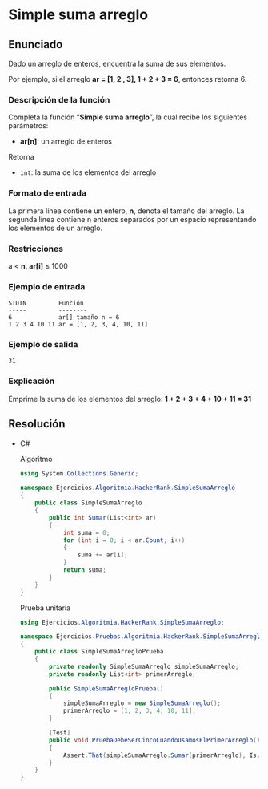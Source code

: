 # Simple suma arreglo

## Enunciado

Dado un arreglo de enteros, encuentra la suma de sus elementos.

Por ejemplo, si el arreglo **ar = [1, 2 , 3], 1 + 2 + 3 = 6**, entonces retorna 6.

### Descripción de la función

Completa la función “**Simple suma arreglo**”, la cual recibe los siguientes parámetros:

- **ar[n]**: un arreglo de enteros

Retorna

- `int`: la suma de los elementos del arreglo

### Formato de entrada

La primera línea contiene un entero, **n**, denota el tamaño del arreglo. La segunda línea contiene n enteros separados por un espacio representando los elementos de un arreglo.

### Restricciones

a < **n, ar[i]** ≤ 1000

### Ejemplo de entrada

```
STDIN         Función
-----         --------
6             ar[] tamaño n = 6
1 2 3 4 10 11 ar = [1, 2, 3, 4, 10, 11]
```

### Ejemplo de salida

```
31
```

### Explicación

Emprime la suma de los elementos del arreglo: **1 + 2 + 3 + 4 + 10 + 11 = 31**

## Resolución

- C#
    
    Algoritmo
    
    ```csharp
    using System.Collections.Generic;
    
    namespace Ejercicios.Algoritmia.HackerRank.SimpleSumaArreglo
    {
        public class SimpleSumaArreglo
        {
            public int Sumar(List<int> ar)
            {
                int suma = 0;
                for (int i = 0; i < ar.Count; i++)
                {
                    suma += ar[i];
                }
                return suma;
            }
        }
    }
    ```
    
    Prueba unitaria
    
    ```csharp
    using Ejercicios.Algoritmia.HackerRank.SimpleSumaArreglo;
    
    namespace Ejercicios.Pruebas.Algoritmia.HackerRank.SimpleSumaArregloPrueba
    {
        public class SimpleSumaArregloPrueba
        {
            private readonly SimpleSumaArreglo simpleSumaArreglo;
            private readonly List<int> primerArreglo;
    
            public SimpleSumaArregloPrueba()
            {
                simpleSumaArreglo = new SimpleSumaArreglo();
                primerArreglo = [1, 2, 3, 4, 10, 11];
            }
    
            [Test]
            public void PruebaDebeSerCincoCuandoUsamosElPrimerArreglo()
            {
                Assert.That(simpleSumaArreglo.Sumar(primerArreglo), Is.EqualTo(31));
            }
        }
    }
    
    ```